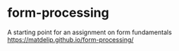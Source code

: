 # form-processing
A starting point for an assignment on form fundamentals
https://matdelip.github.io/form-processing/
